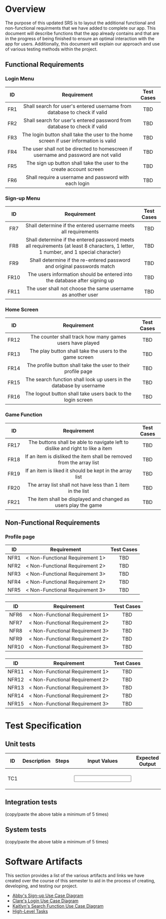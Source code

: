 # Overview

The purpose of this updated SRS is to layout the additional functional and non-functional requirments that we have added to complete our app. This document will describe functions that the app already contains and that are in the progress of being finished to ensure an optimal interaction with the app for users. Additionally, this document will explain our approach and use of various testing methods within the project. 

## Functional Requirements

### Login Menu
| ID | Requirement | Test Cases |
| :-------------: | :----------: | :----------: |
| FR1 | Shall search for user's entered username from database to check if valid | TBD |
| FR2 | Shall search for user's entered password from database to check if valid | TBD |
| FR3 | The login button shall take the user to the home screen if user information is valid | TBD |
| FR4 | The user shall not be directed to homescreen if username and password are not valid | TBD |
| FR5 | The sign up button shall take the user to the create account screen| TBD |
| FR6 | Shall require a username and password with each login | TBD |


### Sign-up Menu
| ID | Requirement | Test Cases |
| :-------------: | :----------: | :----------: |
| FR7 | Shall determine if the entered username meets all requirements | TBD |
| FR8 | Shall determine if the entered password meets all requirements (at least 8 characters, 1 letter, 1 number, and 1 special character) | TBD |
| FR9 | Shall determine if the re-entered password and original passwords match | TBD |
| FR10 | The users information should be entered into the database after signing up | TBD |
| FR11 | The user shall not choose the same username as another user | TBD |


### Home Screen
| ID | Requirement | Test Cases |
| :-------------: | :----------: | :----------: |
| FR12 | The counter shall track how many games users have played | TBD |
| FR13 | The play button shall take the users to the game screen | TBD |
| FR14 | The profile button shall take the user to their profile page | TBD |
| FR15 | The search function shall look up users in the database by username | TBD |
| FR16 | The logout button shall take users back to the login screen | TBD |


### Game Function
| ID | Requirement | Test Cases |
| :-------------: | :----------: | :----------: |
| FR17 | The buttons shall be able to navigate left to dislike and right to like a item | TBD |
| FR18 | If an item is disliked the item shall be removed from the array list | TBD |
| FR19 | If an item is liked it should be kept in the array list | TBD |
| FR20 | The array list shall not have less than 1 item in the list | TBD |
| FR21 | The item shall be displayed and changed as users play the game | TBD |


## Non-Functional Requirements

### Profile page
| ID | Requirement | Test Cases |
| :-------------: | :----------: | :----------: |
| NFR1 | < Non-Functional Requirement 1> | TBD |
| NFR2 | < Non-Functional Requirement 2> | TBD |
| NFR3 | < Non-Functional Requirement 3> | TBD |
| NFR4 | < Non-Functional Requirement 2> | TBD |
| NFR5 | < Non-Functional Requirement 3> | TBD |

### 
| ID | Requirement | Test Cases |
| :-------------: | :----------: | :----------: |
| NFR6 | < Non-Functional Requirement 1> | TBD |
| NFR7 | < Non-Functional Requirement 2> | TBD |
| NFR8 | < Non-Functional Requirement 3> | TBD |
| NFR9 | < Non-Functional Requirement 2> | TBD |
| NFR10 | < Non-Functional Requirement 3> | TBD |

### 
| ID | Requirement | Test Cases |
| :-------------: | :----------: | :----------: |
| NFR11 | < Non-Functional Requirement 1> | TBD |
| NFR12 | < Non-Functional Requirement 2> | TBD |
| NFR13 | < Non-Functional Requirement 3> | TBD |
| NFR14 | < Non-Functional Requirement 2> | TBD |
| NFR15 | < Non-Functional Requirement 3> | TBD |


# Test Specification
<Description of what this section is>

## Unit tests
| ID | Description | Steps | Input Values | Expected Output | Actual Output | Pass/Fail | Requirement Link |
| :-------------: | :----------: | :----------: | :----------: | :----------:| :----------: | :----------: | :----------: |
| TC1 | <TC1 description> | <steps to execute TC1> | <input values to this test case> | <expected output as a result of test case> | <actual output of test case> | <did it pass or fail?> | <requirement IDs this test case is linked to> |


## Integration tests
(copy/paste the above table a minimum of 5 times)

## System tests
(copy/paste the above table a minimum of 5 times)

# Software Artifacts
This section provides a list of the various artifacts and links we have created over the course of this semester to aid in the process of creating, developing, and testing our project.

* [Abby's Sign-up Use Case Diagram](https://github.com/abbybowerman/GVSU-CIS350-Brewing-Java/blob/master/artifacts/use_case_diagrams/SignupUseCase.pdf)
* [Clare's Login Use Case Diagram](https://github.com/abbybowerman/GVSU-CIS350-Brewing-Java/blob/master/artifacts/use_case_diagrams/use-case_diagram_log-in.pdf)
* [Kaitlyn's Search Function Use Case Diagram](https://github.com/abbybowerman/GVSU-CIS350-Brewing-Java/blob/master/artifacts/use_case_diagrams/Search%20Function%20Use%20Case%20Diagram.pdf)
* [High-Level Tasks](https://github.com/abbybowerman/GVSU-CIS350-Brewing-Java/blob/master/docs/High-Level-Tasks.md)